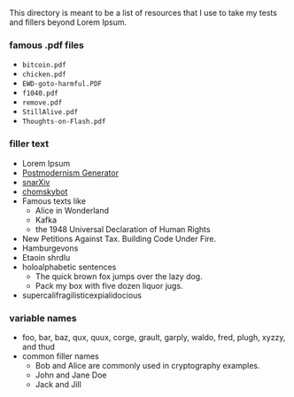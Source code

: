 This directory is meant to be a list of resources that I use to take my tests and fillers beyond Lorem Ipsum.

### famous .pdf files
* `bitcoin.pdf`
* `chicken.pdf`
* `EWD-goto-harmful.PDF`
* `f1040.pdf`
* `remove.pdf`
* `StillAlive.pdf`
* `Thoughts-on-Flash.pdf`

### filler text
* Lorem Ipsum
* [Postmodernism Generator](https://en.wikipedia.org/wiki/Postmodernism_Generator)
* [snarXiv](http://snarxiv.org/)
* [chomskybot](http://chomskybot.com/)
* Famous texts like
   - Alice in Wonderland
   - Kafka
   - the 1948 Universal Declaration of Human Rights
* New Petitions Against Tax. Building Code Under Fire.
* Hamburgevons
* Etaoin shrdlu
* holoalphabetic sentences
   - The quick brown fox jumps over the lazy dog.
   - Pack my box with five dozen liquor jugs.
* supercalifragilisticexpialidocious

### variable names
* foo, bar, baz, qux, quux, corge, grault, garply, waldo, fred, plugh, xyzzy, and thud
* common filler names
   - Bob and Alice are commonly used in cryptography examples.
   - John and Jane Doe
   - Jack and Jill
